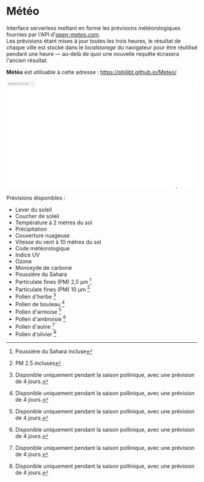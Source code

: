 # Météo
Interface serverless mettant en forme les prévisions météorologiques fournies par l'API d'*[open-meteo.com](https://open-meteo.com/en)*.\
Les prévisions étant mises à jour toutes les trois heures, le résultat de chaque ville est stocké dans le *localstorage* du navigateur pour être réutilisé pendant une heure — au-delà de quoi une nouvelle requête écrasera l'ancien résultat.

**Météo** est utilisable à cette adresse : https://philjbt.github.io/Meteo/

![Preview](preview.gif)

Prévisions disponibles :
- Lever du soleil
- Coucher de soleil
- Température à 2 mètres du sol
- Précipitation
- Couverture nuageuse
- Vitesse du vent à 10 mètres du sol
- Code météorologique
- Indice UV
- Ozone
- Monoxyde de carbone
- Poussière du Sahara
- Particulate fines (PM) 2,5 µm [^1]
- Particulate fines (PM) 10 µm [^2]
- Pollen d'herbe [^3]
- Pollen de bouleau [^3]
- Pollen d'armoise [^3]
- Pollen d'ambroisie [^3]
- Pollen d'aulne [^3]
- Pollen d'olivier [^3]

[^1]: Poussière du Sahara incluse
[^2]: PM 2.5 incluses
[^3]: Disponible uniquement pendant la saison pollinique, avec une prévision de 4 jours.
